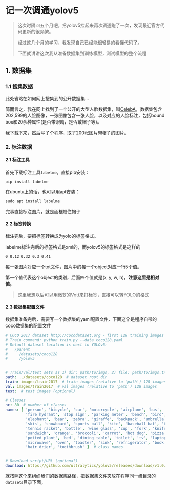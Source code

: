 # 记一次调通yolov5

> 这次时隔四五个月吧，把yolov5捡起来再次调通跑了一次，发现最近官方代码更新的很频繁。
>
> 经过这几个月的学习，我发现自己已经能很轻易的看懂代码了。
>
> 下面就讲讲这次我从准备数据集到训练模型，测试模型的整个流程

## 1. 数据集

### 1.1 搜集数据

此处省略在如何网上搜集到的公开数据集...

简而言之，我在网上找到了一个公开的大型人脸数据集，叫[CelebA](http://mmlab.ie.cuhk.edu.hk/projects/CelebA.html)，数据集包含202,599的人脸图像，一张图像包含一张人脸，以及对应的人脸标注，包括bound box和20余种属性(是否带眼睛，是否戴帽子等)。

我下载下来，然后写了个程序，取了200张图片带帽子的图片。

### 2. 标注数据

#### 2.1 标注工具

首先下载标注工具`labelme`，直接pip安装：

```shell
pip install labelme
```

在ubuntu上的话，也可以用apt安装：

```shell
sudo apt install labelme
```

完事直接标注图片，就是画框框住帽子

#### 2.2 标签转换

标注完后，要把标签转换成为yolo的标签格式。

labelme标注完后的标签格式是xml的，而yolov5的标签格式是这样的

```txt
0 0.12 0.32 0.3 0.41
```

每一张图片对应一个txt文件，图片中的每一个object对应一行5个值。

第一个值代表这个object的类别，后面四个值就是(x, y, w, h)，**注意这里是相对值**。

> 这里我想以后可以用微软的Vott来打标签，直接可以转YOLO的格式

#### 2.3 数据集配置文件

数据集准备完后，需要写一个数据集的yaml配置文件，下面这个是程序自带的coco数据集的配置文件

```yaml
# COCO 2017 dataset http://cocodataset.org - first 128 training images
# Train command: python train.py --data coco128.yaml
# Default dataset location is next to YOLOv5:
#   /parent
#     /datasets/coco128
#     /yolov5


# Train/val/test sets as 1) dir: path/to/imgs, 2) file: path/to/imgs.txt, or 3) list: [path/to/imgs1, path/to/imgs2, ..]
path: ../datasets/coco128  # dataset root dir
train: images/train2017  # train images (relative to 'path') 128 images
val: images/train2017  # val images (relative to 'path') 128 images
test:  # test images (optional)

# Classes
nc: 80  # number of classes
names: [ 'person', 'bicycle', 'car', 'motorcycle', 'airplane', 'bus', 'train', 'truck', 'boat', 'traffic light',
         'fire hydrant', 'stop sign', 'parking meter', 'bench', 'bird', 'cat', 'dog', 'horse', 'sheep', 'cow',
         'elephant', 'bear', 'zebra', 'giraffe', 'backpack', 'umbrella', 'handbag', 'tie', 'suitcase', 'frisbee',
         'skis', 'snowboard', 'sports ball', 'kite', 'baseball bat', 'baseball glove', 'skateboard', 'surfboard',
         'tennis racket', 'bottle', 'wine glass', 'cup', 'fork', 'knife', 'spoon', 'bowl', 'banana', 'apple',
         'sandwich', 'orange', 'broccoli', 'carrot', 'hot dog', 'pizza', 'donut', 'cake', 'chair', 'couch',
         'potted plant', 'bed', 'dining table', 'toilet', 'tv', 'laptop', 'mouse', 'remote', 'keyboard', 'cell phone',
         'microwave', 'oven', 'toaster', 'sink', 'refrigerator', 'book', 'clock', 'vase', 'scissors', 'teddy bear',
         'hair drier', 'toothbrush' ]  # class names


# Download script/URL (optional)
download: https://github.com/ultralytics/yolov5/releases/download/v1.0/coco128.zip
```

就按照这个来组织我们的数据集路径，把数据集文件夹放在程序同一级目录的`datasets`目录下面，


